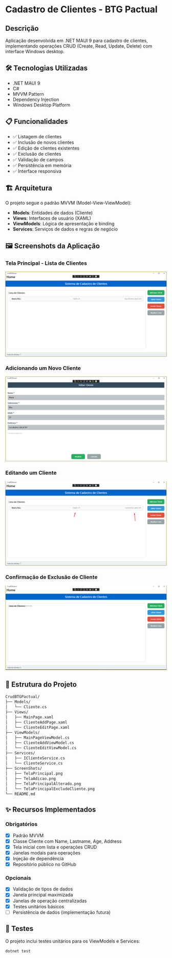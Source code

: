 ﻿# Cadastro de Clientes - BTG Pactual

## Descrição
Aplicação desenvolvida em .NET MAUI 9 para cadastro de clientes, implementando operações CRUD (Create, Read, Update, Delete) com interface Windows desktop.

## 🛠️ Tecnologias Utilizadas
- .NET MAUI 9
- C#
- MVVM Pattern
- Dependency Injection
- Windows Desktop Platform

## 📋 Funcionalidades
- ✅ Listagem de clientes
- ✅ Inclusão de novos clientes
- ✅ Edição de clientes existentes
- ✅ Exclusão de clientes
- ✅ Validação de campos
- ✅ Persistência em memória
- ✅ Interface responsiva

## 🏗️ Arquitetura
O projeto segue o padrão MVVM (Model-View-ViewModel):
- **Models**: Entidades de dados (Cliente)
- **Views**: Interfaces de usuário (XAML)
- **ViewModels**: Lógica de apresentação e binding
- **Services**: Serviços de dados e regras de negócio

## 🖼️ Screenshots da Aplicação

### Tela Principal - Lista de Clientes
![Tela Principal](./ScreenShots/TelaPrincipal.png)

### Adicionando um Novo Cliente
![Adicionar Cliente](./ScreenShots/TelaEdicao.png)

### Editando um Cliente
![Editar Cliente](./ScreenShots/TelaPrincipalAlterado.png)

### Confirmação de Exclusão de Cliente
![Excluir Cliente](./ScreenShots/TelaPrincipalExcluidoCliente.png)


## 📁 Estrutura do Projeto
```
CrudBTGPactual/
├── Models/
│   └── Cliente.cs
├── Views/
│   ├── MainPage.xaml
│   ├── ClienteAddPage.xaml
│   └── ClienteEditPage.xaml
├── ViewModels/
│   ├── MainPageViewModel.cs
│   ├── ClienteAddViewModel.cs
│   └── ClienteEditViewModel.cs
├── Services/
│   ├── IClienteService.cs
│   └── ClienteService.cs
├── ScreenShots/
│   ├── TelaPrincipal.png
│   ├── TelaAdicao.png
│   ├── TelaPrincipalAlterado.png
│   └── TelaPrincipalExcludoCliente.png
└── README.md
```

## ✨ Recursos Implementados

### Obrigatórios
- [x] Padrão MVVM
- [x] Classe Cliente com Name, Lastname, Age, Address
- [x] Tela inicial com lista e operações CRUD
- [x] Janelas modais para operações
- [x] Injeção de dependência
- [x] Repositório público no GitHub

### Opcionais
- [x] Validação de tipos de dados
- [x] Janela principal maximizada
- [x] Janelas de operação centralizadas
- [x] Testes unitários básicos
- [ ] Persistência de dados (implementação futura)

## 🧪 Testes
O projeto inclui testes unitários para os ViewModels e Services:
```bash
dotnet test
```